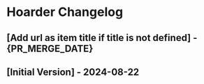 # Hoarder Changelog

## [Add url as item title if title is not defined] - {PR_MERGE_DATE}

## [Initial Version] - 2024-08-22
